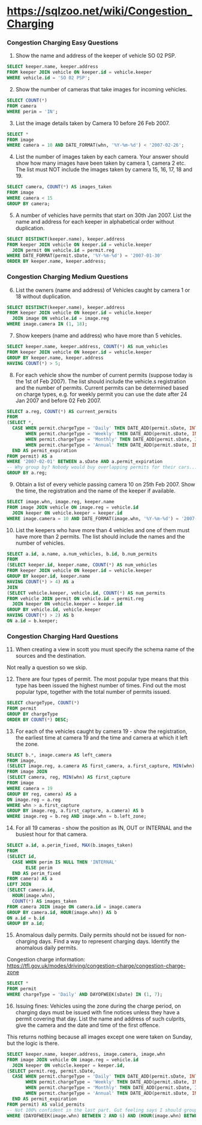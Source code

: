 # https://sqlzoo.net/wiki/Congestion_Charging

### Congestion Charging Easy Questions

1. Show the name and address of the keeper of vehicle SO 02 PSP.

```sql
SELECT keeper.name, keeper.address
FROM keeper JOIN vehicle ON keeper.id = vehicle.keeper
WHERE vehicle.id = 'SO 02 PSP';
```

2. Show the number of cameras that take images for incoming vehicles. 

```sql
SELECT COUNT(*)
FROM camera
WHERE perim = 'IN';
```

3. List the image details taken by Camera 10 before 26 Feb 2007. 

```sql
SELECT *
FROM image
WHERE camera = 10 AND DATE_FORMAT(whn, '%Y-%m-%d') < '2007-02-26';
```

4. List the number of images taken by each camera. Your answer should show how many images have been taken by camera 1, camera 2 etc. The list must NOT include the images taken by camera 15, 16, 17, 18 and 19. 

```sql
SELECT camera, COUNT(*) AS images_taken
FROM image
WHERE camera < 15
GROUP BY camera;
```

5. A number of vehicles have permits that start on 30th Jan 2007. List the name and address for each keeper in alphabetical order without duplication. 

```sql
SELECT DISTINCT(keeper.name), keeper.address
FROM keeper JOIN vehicle ON keeper.id = vehicle.keeper
  JOIN permit ON vehicle.id = permit.reg
WHERE DATE_FORMAT(permit.sDate, '%Y-%m-%d') = '2007-01-30'
ORDER BY keeper.name, keeper.address;
```

### Congestion Charging Medium Questions

6. List the owners (name and address) of Vehicles caught by camera 1 or 18 without duplication. 

```sql
SELECT DISTINCT(keeper.name), keeper.address
FROM keeper JOIN vehicle ON keeper.id = vehicle.keeper
  JOIN image ON vehicle.id = image.reg
WHERE image.camera IN (1, 18);
```

7. Show keepers (name and address) who have more than 5 vehicles. 

```sql
SELECT keeper.name, keeper.address, COUNT(*) AS num_vehicles
FROM keeper JOIN vehicle ON keeper.id = vehicle.keeper
GROUP BY keeper.name, keeper.address
HAVING COUNT(*) > 5;
```

8. For each vehicle show the number of current permits (suppose today is the 1st of Feb 2007). The list should include the vehicle.s registration and the number of permits. Current permits can be determined based on charge types, e.g. for weekly permit you can use the date after 24 Jan 2007 and before 02 Feb 2007. 

```sql
SELECT a.reg, COUNT(*) AS current_permits
FROM
(SELECT *,
  CASE WHEN permit.chargeType = 'Daily' THEN DATE_ADD(permit.sDate, INTERVAL 1 DAY)
       WHEN permit.chargeType = 'Weekly' THEN DATE_ADD(permit.sDate, INTERVAL 1 WEEK)
       WHEN permit.chargeType = 'Monthly' THEN DATE_ADD(permit.sDate, INTERVAL 1 MONTH)
       WHEN permit.chargeType = 'Annual' THEN DATE_ADD(permit.sDate, INTERVAL 1 YEAR)
  END AS permit_expiration
FROM permit) AS a
WHERE '2007-02-01' BETWEEN a.sDate AND a.permit_expiration
-- Why group by? Nobody would buy overlapping permits for their cars...
GROUP BY a.reg;
```

9. Obtain a list of every vehicle passing camera 10 on 25th Feb 2007. Show the time, the registration and the name of the keeper if available. 

```sql
SELECT image.whn, image.reg, keeper.name
FROM image JOIN vehicle ON image.reg = vehicle.id
  JOIN keeper ON vehicle.keeper = keeper.id
WHERE image.camera = 10 AND DATE_FORMAT(image.whn, '%Y-%m-%d') = '2007-02-25';
```

10. List the keepers who have more than 4 vehicles and one of them must have more than 2 permits. The list should include the names and the number of vehicles. 

```sql
SELECT a.id, a.name, a.num_vehicles, b.id, b.num_permits
FROM
(SELECT keeper.id, keeper.name, COUNT(*) AS num_vehicles
FROM keeper JOIN vehicle ON keeper.id = vehicle.keeper
GROUP BY keeper.id, keeper.name
HAVING COUNT(*) > 4) AS a
JOIN
(SELECT vehicle.keeper, vehicle.id, COUNT(*) AS num_permits
FROM vehicle JOIN permit ON vehicle.id = permit.reg
  JOIN keeper ON vehicle.keeper = keeper.id
GROUP BY vehicle.id, vehicle.keeper
HAVING COUNT(*) > 2) AS b
ON a.id = b.keeper;
```

### Congestion Charging Hard Questions

11. When creating a view in scott you must specify the schema name of the sources and the destination. 

Not really a question so we skip.

12. There are four types of permit. The most popular type means that this type has been issued the highest number of times. Find out the most popular type, together with the total number of permits issued. 

```sql
SELECT chargeType, COUNT(*)
FROM permit
GROUP BY chargeType
ORDER BY COUNT(*) DESC;
```

13. For each of the vehicles caught by camera 19 - show the registration, the earliest time at camera 19 and the time and camera at which it left the zone. 

```sql
SELECT b.*, image.camera AS left_camera
FROM image,
(SELECT image.reg, a.camera AS first_camera, a.first_capture, MIN(whn) AS left_zone
FROM image JOIN
(SELECT camera, reg, MIN(whn) AS first_capture
FROM image
WHERE camera = 19
GROUP BY reg, camera) AS a
ON image.reg = a.reg
WHERE whn > a.first_capture
GROUP BY image.reg, a.first_capture, a.camera) AS b
WHERE image.reg = b.reg AND image.whn = b.left_zone;
```

14. For all 19 cameras - show the position as IN, OUT or INTERNAL and the busiest hour for that camera. 

```sql
SELECT a.id, a.perim_fixed, MAX(b.images_taken)
FROM
(SELECT id,
  CASE WHEN perim IS NULL THEN 'INTERNAL'
       ELSE perim
  END AS perim_fixed
FROM camera) AS a
LEFT JOIN
(SELECT camera.id,
  HOUR(image.whn),
  COUNT(*) AS images_taken
FROM camera JOIN image ON camera.id = image.camera
GROUP BY camera.id, HOUR(image.whn)) AS b
ON a.id = b.id
GROUP BY a.id;
```

15. Anomalous daily permits. Daily permits should not be issued for non-charging days. Find a way to represent charging days. Identify the anomalous daily permits. 

Congestion charge information: https://tfl.gov.uk/modes/driving/congestion-charge/congestion-charge-zone

```sql
SELECT *
FROM permit
WHERE chargeType = 'Daily' AND DAYOFWEEK(sDate) IN (1, 7);
```

16. Issuing fines: Vehicles using the zone during the charge period, on charging days must be issued with fine notices unless they have a permit covering that day. List the name and address of such culprits, give the camera and the date and time of the first offence. 

This returns nothing because all images except one were taken on Sunday, but the logic is there.

```sql
SELECT keeper.name, keeper.address, image.camera, image.whn
FROM image JOIN vehicle ON image.reg = vehicle.id
  JOIN keeper ON vehicle.keeper = keeper.id,
(SELECT permit.reg, permit.sDate,
  CASE WHEN permit.chargeType = 'Daily' THEN DATE_ADD(permit.sDate, INTERVAL 1 DAY)
       WHEN permit.chargeType = 'Weekly' THEN DATE_ADD(permit.sDate, INTERVAL 1 WEEK)
       WHEN permit.chargeType = 'Monthly' THEN DATE_ADD(permit.sDate, INTERVAL 1 MONTH)
       WHEN permit.chargeType = 'Annual' THEN DATE_ADD(permit.sDate, INTERVAL 1 YEAR)
  END AS permit_expiration
FROM permit) AS valid_permits
-- Not 100% confident in the last part. Gut feeling says I should group by something.
WHERE (DAYOFWEEK(image.whn) BETWEEN 2 AND 6) AND (HOUR(image.whn) BETWEEN 7 AND 18) AND (image.whn NOT BETWEEN valid_permits.sDate AND valid_permits.permit_expiration);
```
